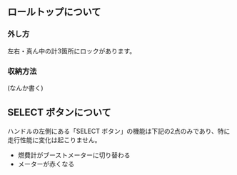 ## ロールトップについて

### 外し方

左右・真ん中の計3箇所にロックがあります。
<!-- ![locks](https://raw.githubusercontent.com/striderkein/S660-manual/images/locks.png) -->

### 収納方法

(なんか書く)

## SELECT ボタンについて

ハンドルの左側にある「SELECT ボタン」の機能は下記の2点のみであり、特に走行性能に変化は起こりません。

- 燃費計がブーストメーターに切り替わる
- メーターが赤くなる

